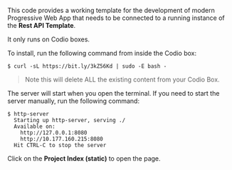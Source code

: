 This code provides a working template for the development of modern Progressive Web App that needs to be connected to a running instance of the **Rest API Template**.

It only runs on Codio boxes.

To install, run the following command from inside the Codio box:

```
$ curl -sL https://bit.ly/3kZ56Kd | sudo -E bash -
```

> Note this will delete ALL the existing content from your Codio Box.

The server will start when you open the terminal. If you need to start the server manually, run the following command:

```shell
$ http-server
  Starting up http-server, serving ./
  Available on:
    http://127.0.0.1:8080
    http://10.177.160.215:8080
  Hit CTRL-C to stop the server
```

Click on the **Project Index (static)** to open the page.

